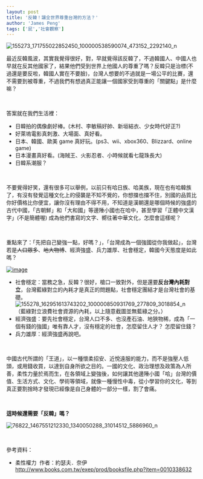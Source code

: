 ```yaml
---
layout: post
title: '反韓！讓全世界尊重台灣的方法？'
author: 'James Peng'
tags: ['屁','社會觀察']
---
```


![155273\_171755022852450\_100000538590074\_473152\_2292140\_n](http://lh5.ggpht.com/_AnTT9cbXdqY/TOtvivZDe2I/AAAAAAAAI9Q/iuGr7tv2FUQ/155273_171755022852450_100000538590074_473152_2292140_n%5B7%5D.jpg?imgmax=800 "155273_171755022852450_100000538590074_473152_2292140_n")

最近反韓風波，其實我覺得很好，對，早就覺得該反韓了，不過韓國人、中國人也早就在反其他國家了，結果他們受到世界上他國人的尊重了嗎？反韓只是治標(不過還是要反啦，韓國人實在不要臉)，台灣人想要的不過就是一場公平的比賽，還不需要到被尊重，不過我們有想過真正能讓一個國家受到尊重的「關鍵點」是什麼嘛？

 

答案就在我們生活裡：

-   日韓拍的偶像劇好棒。(木村、李敏稿好帥、新垣結衣、少女時代好正?)
-   好萊塢電影真刺激、大場面、真好看。
-   日本、韓國、歐美 game 真好玩。(ps3、wii、xbox360、Blizzard、online
    game)
-   日本漫畫真好看。(海賊王、火影忍者、小時候就看七龍珠長大)
-   日韓系潮服？

 

不要覺得好笑，還有很多可以舉例，以前只有哈日族、哈美族，現在也有哈韓族了，有沒有發覺這種文化上的侵襲是不知不覺的，你想擋也擋不住，別國的品質比你好價格比你便宜，讓你沒有理由不得不用，不知道是漢朝還是哪個時候的強盛的古代中國，「古朝鮮」和「大和國」等邊陲小國也在哈中，甚至學習「正體中文漢字」(不是簡體喔)
成為他們書寫的文字、嚮往著中華文化，怎麼會這樣呢？

 

重點來了：「先把自己變強一點，好嗎？」，「台灣成為一個強國從你我做起」，台灣若是<s>人口眾多</s>、<s>地大物博</s>、經濟強盛、兵力雄厚、社會穩定，韓國今天態度是如此嗎？

[![image](http://lh6.ggpht.com/_AnTT9cbXdqY/TOtvmwtP6UI/AAAAAAAAI9Y/C3EA-jq4YP8/image_thumb%5B7%5D.png?imgmax=800 "image")](http://lh5.ggpht.com/_AnTT9cbXdqY/TOtvj_ZSosI/AAAAAAAAI9U/oNhpIywtaqM/s1600-h/image%5B6%5D.png) 

-   社會穩定：當務之急，反韓？很好，槍口一致對外，但是還要**反台灣內耗對立**，台灣藍綠對立的內耗才是真正的問題點，社會穩定團結才是台灣社會的基礎。  
    ![155278\_162951613743202\_100000850931769\_277809\_3018854\_n](http://lh5.ggpht.com/_AnTT9cbXdqY/TOtwCpWjUSI/AAAAAAAAI9g/ffCupuQOcJ0/155278_162951613743202_100000850931769_277809_3018854_n%5B3%5D.jpg?imgmax=800 "155278_162951613743202_100000850931769_277809_3018854_n")  
    （藍綠對立浪費社會資源的內耗，以上隨意截圖並無藍綠之分。）
-   經濟強盛：要先社會穩定，台灣人口不多、也沒產石油、地狹物稀，成為「一個有錢的強國」唯有靠人才，沒有穩定的社會，怎麼留住人才？
    怎麼留住錢？
-   兵力雄厚：經濟強盛再說吧。

 

中國古代所謂的「王道」，以一種懷柔招安、近悅遠服的能力，而不是強壓人低頭，或用錢收買，以達到自身所欲之目的。一國的文化、政治理想及政策為人所善，柔性力量於焉而生，在各領域上變強後，如何讓其他邊陲小國「哈」台灣的價值、生活方式、文化、學術等領域，就像一種慢性中毒，從小學習你的文化，等到真正要割捨時才發現已經像是自己身體的一部分一樣，割了會痛。

 

**這時候還需要「反韓」嗎？**

![76822\_1467551212330\_1340050288\_31014512\_5886960\_n](http://lh4.ggpht.com/_AnTT9cbXdqY/TOtvoYxDZ7I/AAAAAAAAI9c/Mn3zdl0DI8g/76822_1467551212330_1340050288_31014512_5886960_n%5B5%5D.jpg?imgmax=800 "76822_1467551212330_1340050288_31014512_5886960_n")

 

參考資料：

-   柔性權力  作者：約瑟夫．奈伊
    http://www.books.com.tw/exep/prod/booksfile.php?item=0010338632

